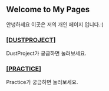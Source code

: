 ## Welcome to My Pages

안녕하세요 이곳은 저의 개인 페이지 입니다.:)


### [[DUSTPROJECT]](DustProject/README.md)
DustProject가 궁금하면 눌러보세요.

### [[PRACTICE]](practice.md)
Practice가 궁금하면 눌러보세요.
